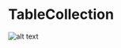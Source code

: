 # TableCollection


![alt text](https://github.com/kushwaha03/TableCollection/blob/master/Screenshot%202020-09-10%20at%207.11.42%20PM.pngg)
